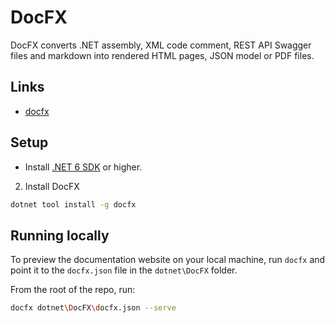 # DocFX

DocFX converts .NET assembly, XML code comment, REST API Swagger files and markdown into rendered
HTML pages, JSON model or PDF files.

## Links

- [docfx](https://dotnet.github.io/docfx/index.html)

## Setup

- Install [.NET 6 SDK](https://dotnet.microsoft.com/en-us/download) or higher.

2. Install DocFX

```bash
dotnet tool install -g docfx
```

## Running locally

To preview the documentation website on your local machine, run `docfx` and point it to the
`docfx.json` file in the `dotnet\DocFX` folder.

From the root of the repo, run:

```bash
docfx dotnet\DocFX\docfx.json --serve
```
